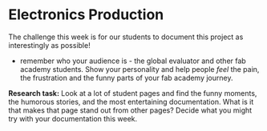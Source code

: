 # Electronics Production

The challenge this week is for our students to document this project as interestingly as possible!
- remember who your audience is - the global evaluator and other fab academy students. Show your personality and help people _feel_ the pain, the frustration and the funny parts of your fab academy journey.

**Research task:** Look at a lot of student pages and find the funny moments, the humorous stories, and the most entertaining documentation. What is it that makes that page stand out from other pages? Decide what you might try with your documentation this week.

